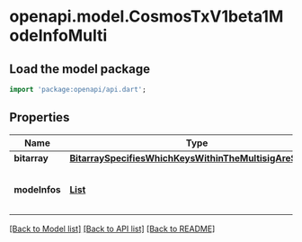 # openapi.model.CosmosTxV1beta1ModeInfoMulti

## Load the model package
```dart
import 'package:openapi/api.dart';
```

## Properties
Name | Type | Description | Notes
------------ | ------------- | ------------- | -------------
**bitarray** | [**BitarraySpecifiesWhichKeysWithinTheMultisigAreSigning**](BitarraySpecifiesWhichKeysWithinTheMultisigAreSigning.md) |  | [optional] 
**modeInfos** | [**List<CosmosTxV1beta1ModeInfo>**](CosmosTxV1beta1ModeInfo.md) |  | [optional] [default to const []]

[[Back to Model list]](../README.md#documentation-for-models) [[Back to API list]](../README.md#documentation-for-api-endpoints) [[Back to README]](../README.md)


